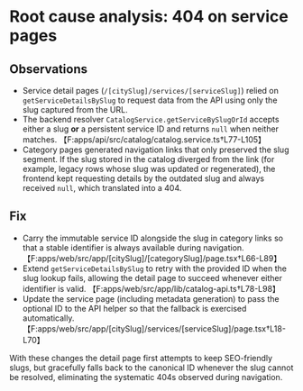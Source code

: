 # Root cause analysis: 404 on service pages

## Observations
- Service detail pages (`/[citySlug]/services/[serviceSlug]`) relied on `getServiceDetailsBySlug` to request data from the API using only the slug captured from the URL.
- The backend resolver `CatalogService.getServiceBySlugOrId` accepts either a slug **or** a persistent service ID and returns `null` when neither matches. 【F:apps/api/src/catalog/catalog.service.ts†L77-L105】
- Category pages generated navigation links that only preserved the slug segment. If the slug stored in the catalog diverged from the link (for example, legacy rows whose slug was updated or regenerated), the frontend kept requesting details by the outdated slug and always received `null`, which translated into a 404.

## Fix
- Carry the immutable service ID alongside the slug in category links so that a stable identifier is always available during navigation. 【F:apps/web/src/app/[citySlug]/[categorySlug]/page.tsx†L66-L89】
- Extend `getServiceDetailsBySlug` to retry with the provided ID when the slug lookup fails, allowing the detail page to succeed whenever either identifier is valid. 【F:apps/web/src/app/lib/catalog-api.ts†L78-L98】
- Update the service page (including metadata generation) to pass the optional ID to the API helper so that the fallback is exercised automatically. 【F:apps/web/src/app/[citySlug]/services/[serviceSlug]/page.tsx†L18-L70】

With these changes the detail page first attempts to keep SEO-friendly slugs, but gracefully falls back to the canonical ID whenever the slug cannot be resolved, eliminating the systematic 404s observed during navigation.
